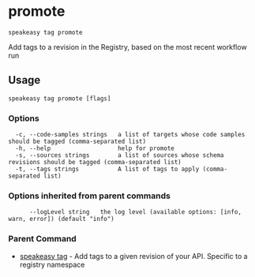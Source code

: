 # promote  
`speakeasy tag promote`  


Add tags to a revision in the Registry, based on the most recent workflow run  

## Usage

```
speakeasy tag promote [flags]
```

### Options

```
  -c, --code-samples strings   a list of targets whose code samples should be tagged (comma-separated list)
  -h, --help                   help for promote
  -s, --sources strings        a list of sources whose schema revisions should be tagged (comma-separated list)
  -t, --tags strings           A list of tags to apply (comma-separated list)
```

### Options inherited from parent commands

```
      --logLevel string   the log level (available options: [info, warn, error]) (default "info")
```

### Parent Command

* [speakeasy tag](/docs/speakeasy-reference/cli/tag)	 - Add tags to a given revision of your API. Specific to a registry namespace
